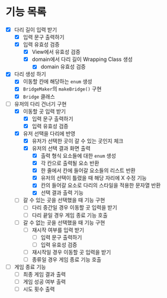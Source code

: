# 기능 목록

- [x] 다리 길이 입력 받기
    - [x] 입력 문구 출력하기
    - [x] 입력 유효성 검증
        - [x] View에서 유효성 검증
        - [x] domain에서 다리 길이 Wrapping Class 생성
            - [x] domain 유효성 검증
- [x] 다리 생성 하기
    - [x] 이동할 칸에 해당하는 `enum` 생성
    - [x] `BridgeMaker`의 `makeBridge()` 구현
    - [x] `Bridge` 클래스
- [ ] 유저의 다리 건너기 구현
    - [x] 이동할 곳 입력 받기
        - [x] 입력 문구 출력하기
        - [x] 입력 유효성 검증
    - [x] 유저 선택을 다리에 반영
        - [x] 유저가 선택한 곳이 갈 수 있는 곳인지 체크
        - [x] 유저의 선택 결과 화면 출력
            - [x] 출력 형식 요소들에 대한 `enum` 생성
            - [x] 각 칸으로 출력될 요소 반환
            - [x] 한 줄에서 칸에 들어갈 요소들의 리스트 반환
            - [x] 유저의 선택이 틀렸을 때 해당 자리에 X 수정 기능
            - [x] 칸의 들어갈 요소로 다리의 스타일을 적용한 문자열 반환 
            - [x] 선택 결과 출력 기능
    - [ ] 갈 수 있는 곳을 선택했을 때 기능 구현
        - [ ] 다리 중간일 경우 이동할 곳 입력을 받기
        - [ ] 다리 끝일 경우 게임 종료 기능 호출
    - [ ] 갈 수 없는 곳을 선택했을 때 기능 구현
        - [ ] 재시작 여부를 입력 받기
            - [ ] 입력 문구 출력하기
            - [ ] 입력 유효성 검증
        - [ ] 재시작일 경우 이동할 곳 입력을 받기
        - [ ] 종류일 경우 게임 종료 기능 호출
- [ ] 게임 종료 기능
    - [ ] 최종 게임 결과 출력
    - [ ] 게임 성공 여부 출력
    - [ ] 시도 횟수 출력